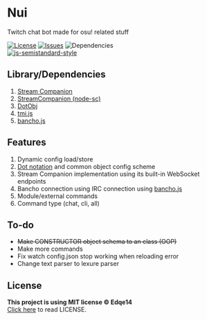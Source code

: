 # Nui

Twitch chat bot made for osu! related stuff

[![License](https://img.shields.io/github/license/Edqe14/NuiBot?style=for-the-badge)](https://github.com/Edqe14/NuiBot/blob/main/LICENSE) [![Issues](https://img.shields.io/github/issues/Edqe14/NuiBot?style=for-the-badge)](https://github.com/Edqe14/osu-np/issues) ![Dependencies](https://img.shields.io/david/Edqe14/NuiBot?style=for-the-badge)  
[![js-semistandard-style](https://raw.githubusercontent.com/standard/semistandard/master/badge.svg)](https://github.com/standard/semistandard)

## Library/Dependencies

 1. [Stream Companion](https://github.com/Piotrekol/StreamCompanion)
 2. [StreamCompanion (node-sc)](https://npmjs.com/package/streamcompanion)
 3. [DotObj](https://github.com/Edqe14/osu-np/blob/main/src/modules/DotObj.js)
 4. [tmi.js](https://npmjs.com/package/tmi.js)
 5. [bancho.js](https://npmjs.com/package/bancho.js)

## Features

 1. Dynamic config load/store
 2. [Dot notation](https://npmjs.com/package/object-path) and common object config scheme
 3. Stream Companion implementation using its built-in WebSocket endpoints
 4. Bancho connection using IRC connection using [bancho.js](https://npmjs.com/package/bancho.js)
 5. Module/external commands
 6. Command type (chat, cli, all)

## To-do

- ~~Make CONSTRUCTOR object schema to an class (OOP)~~
- Make more commands
- Fix watch config.json stop working when reloading error
- Change text parser to lexure parser

## License

**This project is using MIT license © Edqe14**  
[Click here](https://github.com/Edqe14/osu-np/blob/main/LICENSE) to read LICENSE.
